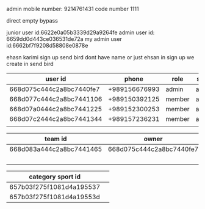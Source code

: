 admin mobile number: 9214761431
code number 1111

direct 
empty 
bypass

junior user id:6622e0a05b3339d29a9264fe
admin user id: 6659dd0d443ce036531de72a
my admin user id:6662bf7f9208d58808e0878e

ehasn karimi sign up
send bird dont have name
or just ehsan
in sign up we create in send bird




| user id                      | phone         | role   | state  | token                                                                                                                                                                                                                                                                                                                                                                                                                    |
| ---------------------------- | ------------- | ------ | ------ | ------------------------------------------------------------------------------------------------------------------------------------------------------------------------------------------------------------------------------------------------------------------------------------------------------------------------------------------------------------------------------------------------------------------------ |
| 668d075c444c2a8bc7440fe7<br> | +989156676993 | admin  | active | U2FsdGVkX1/2NeeFkvZaVJeFjvzRWcbEF0+U+6IqxhOtscliDSt+G+9+Jl3RIKMw5z8ZVPSSU9VKqsO7xWWCPRtBuYn2LhH3ZT8k2Oe8GSiUOE9xj19v/Io5tpvVk/4csZiBIk2ty/s73ux9NP94hetwOQW5w3Qf8OVcqsVu/gmFF8/bLq+pYVGqhLx3uSlxxejPYNN6SW4ZpuGog053t6ta6HoNfAEh8PsUajdPj/JF5OEWlz+oQjh8pwK5M1gh3v4y9q6Hh5Nfd1dfZg4/lF9IkIwVr9BVQEIWUQ0hbSfeCdCI1HEbY4NVgqN499tR7gOypkY0+OVRy/M3y5AzMPZsBW6SHehd9JxKw/GTpOIENkwSmvGlilPWwK5G6UOy3h+ZY2vF4dAdJrI/YJ3cwg== |
| 668d077c444c2a8bc7441106     | +989150392125 | member | active | U2FsdGVkX1/NkPxCYduAtmJJxOwNTMLhDX8vZZbMFrknTaxPYYf2kX9PFvSydtg0jEh3dXtcsISrcEcr19d4o9wMu6QAc16i5vj5bdIUNmm/JqFhCCSIqdLFU/3WUgYVmJhjZopES9i+LqAT9jATaebMQ5dq/bfIv1Z3dnqSp+XmMv6H5mpY0Ln8qJXnNOpJXnz3yeQVc1Mxz3vKMBLU07kTbYo34QjIWKD72nKjmBF3Hk+uPriVHHvpH2VrdgyEsZaFzo22JRHg5J99yX2zQCgW7RjrN9YOQ1d0Pk5HooabkR0GQ9lfo53wqUs3rZ/w0Zzg2DSbpgCryurrDvSAjJYDjKVQzgJWRt7ohWPnrCEv6+g4vEWLU0M85MSmEVkd5wmcMGa+NCOiiffB5hHyjA== |
| 668d07a0444c2a8bc7441225     | +989152300253 | member | active | U2FsdGVkX18Z/wkcND9KHeHEtwnAdIHlRaNQA840kRuOlcQRG6C0qflyMja7Zcgdiq3kh54qGkTTJd07Iir4uIXK3sk6x6LHdgabwLeDE+0tJPXmNc0Ixga71npKY3pRivWtVW7NHhvdwlkV4Rvys37wAaSFVZ+Vj/X20QDzK/268z4JrtSvyAs2+E7fMvTlvbU9vNTvl8V0bXvdVbKycE7qBrYEZ0U0TB+Ybg8TjmlqDxzk/wajhpDQ4sLrBxH4DjPGQuSbHIVSITzGd0WeqJrwzdDM1fTNgrCP6yJanBFVXThFL6CBS9RAtfrsBbm3VQA5+mahvB2ur21c6PO6II9P6TFo6UYDdsFjqq06US68qiOESvnaeppKaE+IICMpqE62mr1FYzW5uJTyIEdReA== |
| 668d07c2444c2a8bc7441344     | +989157236231 | member | active | U2FsdGVkX1/sWvPMvNBjQ5OPsmHLFBywDPFXCBnor+prcQGNnueoMb5EK+8RCoF5thOE3aQWIBUBL1baS/pWQHwYpgPAn4tg0+1OXUTB+MRIEEBaVJr5QC+zv6T5dCM5lFMe5XdIZOxIpjXcdiYporIEqGvtAYSr1JOALzY5yGApBGAP/zVrvZ5S38LY+YZka6gcQ7dy1ymeQ1/3QcoZ0XAGZQ0/zZXDupp9iuAL0kqSm0jqrebz7qGeXUDmzof9MIRoZ8OADqYUCPKrgkF7/qJoaodIRF5ihADOkXpZg+3D4WsjMQL6eGqO+syIdko8uM+NSLsNV94P67hVgaiioWecLVrW9GUYtHdUaa2+5uVgQNAuKqI2YIrcN/32FuwY6Nx5zjJoYuEM9iCf/bP84A== |
|                              |               |        |        |                                                                                                                                                                                                                                                                                                                                                                                                                          |

| team id                  | owner                    | admins                   |
| ------------------------ | ------------------------ | ------------------------ |
| 668d083a444c2a8bc7441465 | 668d075c444c2a8bc7440fe7 | 668d075c444c2a8bc7440fe7 |
|                          |                          | 668d077c444c2a8bc7441106 |


| category sport id            |     |
| ---------------------------- | --- |
| 657b03f275f1081d4a195537<br> |     |
| 657b03f275f1081d4a19553d<br> |     |
